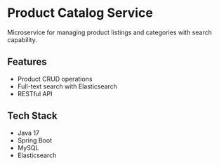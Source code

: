 # Product Catalog Service

Microservice for managing product listings and categories with search capability.

## Features
- Product CRUD operations
- Full-text search with Elasticsearch
- RESTful API

## Tech Stack
- Java 17
- Spring Boot
- MySQL
- Elasticsearch